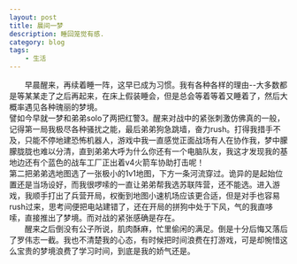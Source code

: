 ```yaml
---
layout: post
title: 晨间一梦
description: 睡回笼觉有感.
category: blog
tags:
    - 生活
---
```

　　早晨醒来，再续着睡一阵，这早已成为习惯。我有各种各样的理由--大多数都是等某某走了之后再起来，在床上假装睡会，但是总会等着等着又睡着了，然后大概率遇见各种瑰丽的梦境。  
譬如今早就一梦和弟弟solo了两把红警3。醒来对战中的紧张刺激仿佛真的一般，记得第一局我极尽各种骚扰之能，最后弟弟狗急跳墙，奋力rush。打得我措手不及，只能不停地建恐怖机器人，游戏中我一直感觉正面战场有人在协作我，梦中朦朦胧胧也难以分清，直到弟弟大呼为什么你还有一个电脑队友，我这才发现我的基地边还有个蓝色的战车工厂正出着v4火箭车协助打击呢！  
第二把弟弟选地图选了一张极小的1v1地图，下方一条河流穿过。诡异的是起始位置还是当场设好，而我很啰嗦的一直让弟弟帮我选苏联阵营，还不能选。进入游戏，我顺手打出了兵营开局，权衡到地图小速机场应该更合适，但是对手也容易rush过来，思考间便把电站建错了，还在开局的拼狗中处于下风，气的我直哆嗦，直接推出了梦境。而对战的紧张感确是存在。  
　　醒来之后倒没有公子所说，肌肉酥麻，忙里偷闲的满足。倒是十分后悔又落后了罗伟志一截。我也不清楚我的心态，有时候把时间浪费在打游戏，可是却惋惜这么宝贵的梦境浪费了学习时间，到底是我的娇气还是。